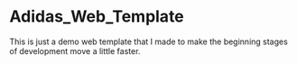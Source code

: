 # Adidas_Web_Template

This is just a demo web template that I made to make the beginning stages of development move a little faster.
